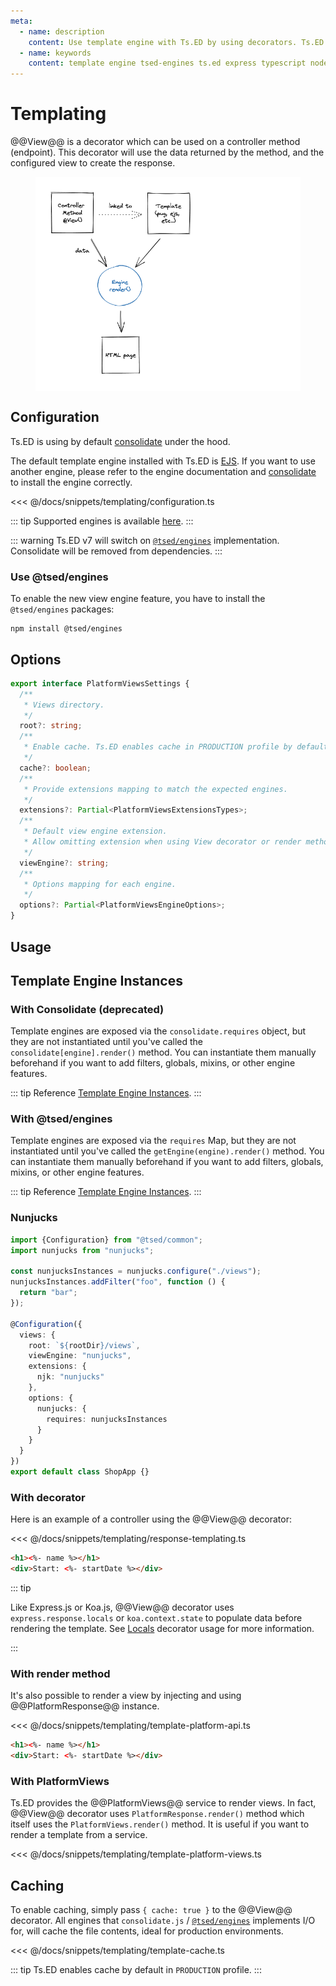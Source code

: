 ```yaml
---
meta:
  - name: description
    content: Use template engine with Ts.ED by using decorators. Ts.ED is built on top of Express/Koa and uses TypeScript language.
  - name: keywords
    content: template engine tsed-engines ts.ed express typescript node.js javascript decorators
---
```


# Templating

@@View@@ is a decorator which can be used on a controller method (endpoint).
This decorator will use the data returned by the method, and the configured view to create the response.

<figure style="background:white"><img src="./../assets/templating-engine.png" style="max-height: 300px; padding:20px;"></figure>

## Configuration

Ts.ED is using by default [consolidate](https://github.com/tj/consolidate.js) under the hood.

The default template engine installed with Ts.ED is [EJS](https://ejs.co/).
If you want to use another engine, please refer to the engine documentation and [consolidate](https://github.com/tj/consolidate.js) to install the engine correctly.

<<< @/docs/snippets/templating/configuration.ts

::: tip
Supported engines is available [here](https://github.com/tsedio/tsed-engines/blob/production/packages/engines/readme.md#supported-template-engines).
:::

::: warning
Ts.ED v7 will switch on [`@tsed/engines`](https://github.com/tsedio/tsed-engines) implementation. Consolidate will be removed from dependencies.
:::

### Use @tsed/engines

To enable the new view engine feature, you have to install the `@tsed/engines` packages:

```
npm install @tsed/engines
```

## Options

```typescript
export interface PlatformViewsSettings {
  /**
   * Views directory.
   */
  root?: string;
  /**
   * Enable cache. Ts.ED enables cache in PRODUCTION profile by default.
   */
  cache?: boolean;
  /**
   * Provide extensions mapping to match the expected engines.
   */
  extensions?: Partial<PlatformViewsExtensionsTypes>;
  /**
   * Default view engine extension.
   * Allow omitting extension when using View decorator or render method.
   */
  viewEngine?: string;
  /**
   * Options mapping for each engine.
   */
  options?: Partial<PlatformViewsEngineOptions>;
}
```

## Usage

## Template Engine Instances

### With Consolidate (deprecated)

Template engines are exposed via the `consolidate.requires` object, but they are not instantiated until you've called the `consolidate[engine].render()` method.
You can instantiate them manually beforehand if you want to add filters, globals, mixins, or other engine features.

::: tip Reference
[Template Engine Instances](https://github.com/tj/consolidate.js#template-engine-instances).
:::

### With @tsed/engines

Template engines are exposed via the `requires` Map, but they are not instantiated until you've called the `getEngine(engine).render()` method.
You can instantiate them manually beforehand if you want to add filters, globals, mixins, or other engine features.

::: tip Reference
[Template Engine Instances](https://github.com/tsedio/tsed-engines/blob/production/packages/engines/readme.md#template-engine-instances).
:::

### Nunjucks

```typescript
import {Configuration} from "@tsed/common";
import nunjucks from "nunjucks";

const nunjucksInstances = nunjucks.configure("./views");
nunjucksInstances.addFilter("foo", function () {
  return "bar";
});

@Configuration({
  views: {
    root: `${rootDir}/views`,
    viewEngine: "nunjucks",
    extensions: {
      njk: "nunjucks"
    },
    options: {
      nunjucks: {
        requires: nunjucksInstances
      }
    }
  }
})
export default class ShopApp {}
```

### With decorator

Here is an example of a controller using the @@View@@ decorator:

<Tabs class="-code">
  <Tab label="EventCtrl.ts">

<<< @/docs/snippets/templating/response-templating.ts

  </Tab>
  <Tab label="event.ejs">

```html
<h1><%- name %></h1>
<div>Start: <%- startDate %></div>
```

  </Tab>
</Tabs>

::: tip

Like Express.js or Koa.js, @@View@@ decorator uses `express.response.locals` or `koa.context.state` to populate data before
rendering the template. See [Locals](/docs/controllers.html#locals) decorator usage for more information.

:::

### With render method

It's also possible to render a view by injecting and using @@PlatformResponse@@ instance.

<Tabs class="-code">
  <Tab label="EventCtrl.ts">

<<< @/docs/snippets/templating/template-platform-api.ts

  </Tab>
  <Tab label="event.ejs">

```html
<h1><%- name %></h1>
<div>Start: <%- startDate %></div>
```

  </Tab>
</Tabs>

### With PlatformViews

Ts.ED provides the @@PlatformViews@@ service to render views. In fact, @@View@@ decorator uses `PlatformResponse.render()` method which itself uses the `PlatformViews.render()` method.
It is useful if you want to render a template from a service.

<<< @/docs/snippets/templating/template-platform-views.ts

## Caching

To enable caching, simply pass `{ cache: true }` to the @@View@@ decorator.
All engines that `consolidate.js` / [`@tsed/engines`](https://github.com/tsedio/tsed-engines) implements I/O for, will cache the file contents, ideal for production environments.

<<< @/docs/snippets/templating/template-cache.ts

::: tip
Ts.ED enables cache by default in `PRODUCTION` profile.
:::
